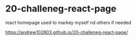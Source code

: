 # 20-challeneg-react-page

react homepage used to markey myself nd others if needed 

https://andrew102803.github.io/20-challeneg-react-page/
